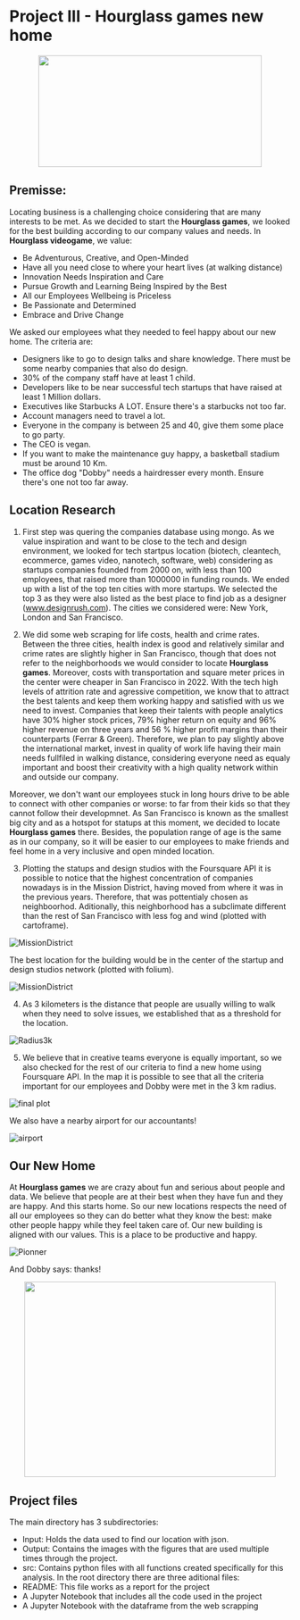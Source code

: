 # Project III - Hourglass games new home

<p align="center">
<img src="https://media3.giphy.com/media/9JgeSP0jlRAVBOG9FD/giphy.gif?cid=ecf05e47jp3l0uc3mrb3f6la40lmqjda5av04epacqm4qpx9&rid=giphy.gif&ct=g" width="400" height="200" />
</p>

## **Premisse:**

Locating business is a challenging choice considering that are many interests to be met. As we decided to start the **Hourglass games**, we looked for the best building according to our company values and needs. In **Hourglass videogame**, we value:

<p>
 
- Be Adventurous, Creative, and Open-Minded
- Have all you need close to where your heart lives (at walking distance)
- Innovation Needs Inspiration and Care
- Pursue Growth and Learning Being Inspired by the Best
- All our Employees Wellbeing is Priceless
- Be Passionate and Determined
- Embrace and Drive Change

We asked our employees what they needed to feel happy about our new home. The criteria are:
- Designers like to go to design talks and share knowledge. There must be some nearby companies that also do design.
- 30% of the company staff have at least 1 child.
- Developers like to be near successful tech startups that have raised at least 1 Million dollars.
- Executives like Starbucks A LOT. Ensure there's a starbucks not too far.
- Account managers need to travel a lot.
- Everyone in the company is between 25 and 40, give them some place to go party.
- The CEO is vegan.
- If you want to make the maintenance guy happy, a basketball stadium must be around 10 Km.
- The office dog "Dobby" needs a hairdresser every month. Ensure there's one not too far away.
 
</p>

## Location Research
1. First step was quering the companies database using mongo. As we value inspiration and want to be close to the tech and design environment, we looked for tech startpus location (biotech, cleantech, ecommerce, games video, nanotech, software, web) considering as startups companies founded from 2000 on, with less than 100 employees, that raised more than 1000000 in funding rounds. We ended up with a list of the top ten cities with more startups. We selected the top 3 as they were also listed as the best place to find job as a designer (www.designrush.com). The cities we considered were: New York, London and San Francisco.

</p>
<p>
 
2. We did some web scraping for life costs, health and crime rates. Between the three cities, health index is good and relatively similar and crime rates are slightly higher in San Francisco, though that does not refer to the neighborhoods we would consider to locate **Hourglass games**. Moreover, costs with transportation and square meter prices in the center were cheaper in San Francisco in 2022. With the tech high levels of attrition rate and agressive competition, we know that to attract the best talents and keep them working happy and satisfied with us we need to invest. Companies that keep their talents with people analytics have 30% higher stock prices, 79% higher return on equity and 96% higher revenue on three years and 56 % higher profit margins than their counterparts (Ferrar & Green). Therefore, we plan to pay slightly above the international market, invest in quality of work life having their main needs fullfiled in walking distance, considering everyone need as equaly important and boost their creativity with a high quality network within and outside our company. </p>
<p>
 
Moreover, we don't want our employees stuck in long hours drive to be able to connect with other companies or worse: to far from their kids so that they cannot follow their developmnet. As San Francisco is known as the smallest big city and as a hotspot for statups at this moment, we decided to locate **Hourglass games** there. Besides, the population range of age is the same as in our company, so it will be easier to our employees to make friends and feel home in a very inclusive and open minded location.
 
</p>
<p>
 
3. Plotting the statups and design studios with the Foursquare API it is possible to notice that the highest concentration of companies nowadays is in the Mission District, having moved from where it was in the previous years. Therefore, that was pottentialy chosen as neighboorhod. Aditionally, this neighborhood has a subclimate different than the rest of San Francisco with less fog and wind (plotted with cartoframe). 
 
 ![MissionDistrict]( https://raw.githubusercontent.com/nico-stan/Project-III/714fd9eb6e1dd4e783df1f29eb3458de217bd833/Output/Districts_Cartoframes.png)
 
 The best location for the building would be in the center of the startup and design studios network (plotted with folium).

 ![MissionDistrict]( https://raw.githubusercontent.com/nico-stan/Project-III/714fd9eb6e1dd4e783df1f29eb3458de217bd833/Output/Districts_Folium.png)

</p>
<p>
 
4. As 3 kilometers is the distance that people are usually willing to walk when they need to solve issues, we established that as a threshold for the location.
 
![Radius3k](https://raw.githubusercontent.com/nico-stan/Project-III/714fd9eb6e1dd4e783df1f29eb3458de217bd833/Output/Circles_Folium.png)
 
</p>
 
5. We believe that in creative teams everyone is equally important, so we also checked for the rest of our criteria to find a new home using Foursquare API. In the map it is possible to see that all the criteria important for our employees and Dobby were met in the 3 km radius.
 
<p>
 
![final plot](https://user-images.githubusercontent.com/46969106/182244843-dc8df0fc-19e1-4467-8b9c-190bd51f384b.png)
 
</p>
<p>
 
We also have a nearby airport for our accountants!
  
![ airport](https://user-images.githubusercontent.com/46969106/182244914-1668e586-7336-4728-9067-48c9448ce37c.png)

## Our New Home 

At **Hourglass games** we are crazy about fun and serious about people and data. We believe that people are at their best when they have fun and they are happy. And this starts home. So our new locations respects the need of all our employees so they can do better what they know the best: make other people happy while they feel taken care of. Our new building is aligned with our values. This is a place to be productive and happy. </p>


![Pionner](https://user-images.githubusercontent.com/46969106/182246740-c46aa604-dec9-4e0e-947b-bb7702036d1c.png)

</p>
And Dobby says: thanks!

<p align="center">
<img src="https://media0.giphy.com/media/4Zo41lhzKt6iZ8xff9/giphy.webp?cid=ecf05e473x7jjzo8xkoo0i8sdd9w1u3atvz01f9pgtcotbqr&rid=giphy.webp&ct=g" width="450" height="350" />
</p>

## Project files

The main directory has 3 subdirectories:
- Input: Holds the data used to find our location with json.
- Output: Contains the images with the figures that are used multiple times through the project.
- src: Contains python files with all functions created specifically for this analysis.
In the root directory there are three aditional files:
- README: This file works as a report for the project
- A Jupyter Notebook that includes all the code used in the project
- A Jupyter Notebook with the dataframe from the web scrapping

